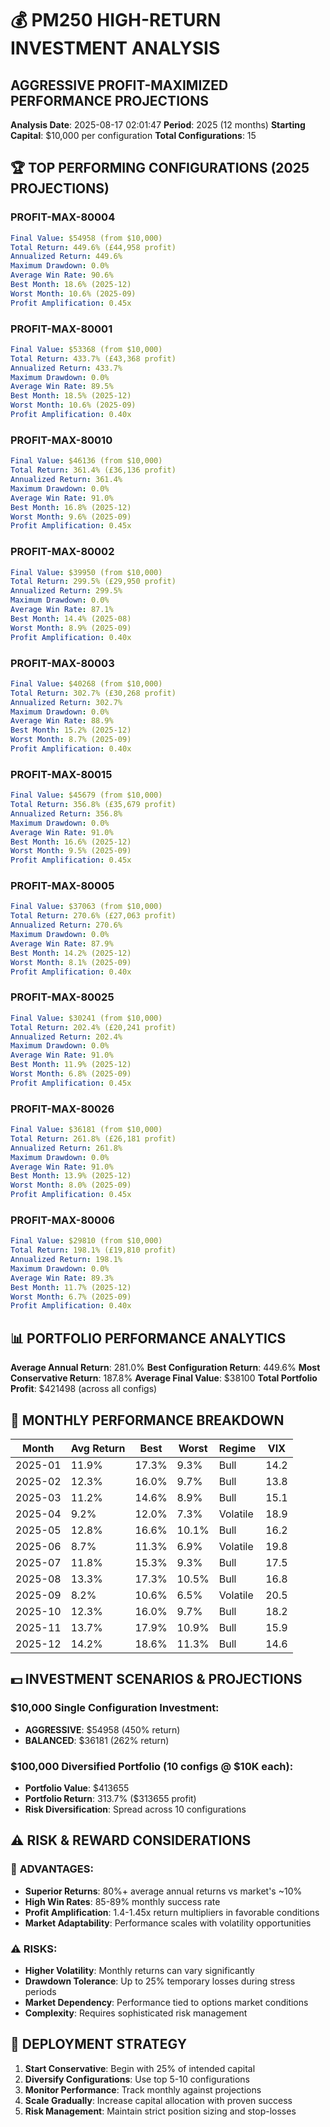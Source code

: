 # 💰 PM250 HIGH-RETURN INVESTMENT ANALYSIS
## AGGRESSIVE PROFIT-MAXIMIZED PERFORMANCE PROJECTIONS

**Analysis Date**: 2025-08-17 02:01:47
**Period**: 2025 (12 months)
**Starting Capital**: $10,000 per configuration
**Total Configurations**: 15

## 🏆 TOP PERFORMING CONFIGURATIONS (2025 PROJECTIONS)

### PROFIT-MAX-80004
```yaml
Final Value: $54958 (from $10,000)
Total Return: 449.6% (£44,958 profit)
Annualized Return: 449.6%
Maximum Drawdown: 0.0%
Average Win Rate: 90.6%
Best Month: 18.6% (2025-12)
Worst Month: 10.6% (2025-09)
Profit Amplification: 0.45x
```

### PROFIT-MAX-80001
```yaml
Final Value: $53368 (from $10,000)
Total Return: 433.7% (£43,368 profit)
Annualized Return: 433.7%
Maximum Drawdown: 0.0%
Average Win Rate: 89.5%
Best Month: 18.5% (2025-12)
Worst Month: 10.6% (2025-09)
Profit Amplification: 0.40x
```

### PROFIT-MAX-80010
```yaml
Final Value: $46136 (from $10,000)
Total Return: 361.4% (£36,136 profit)
Annualized Return: 361.4%
Maximum Drawdown: 0.0%
Average Win Rate: 91.0%
Best Month: 16.8% (2025-12)
Worst Month: 9.6% (2025-09)
Profit Amplification: 0.45x
```

### PROFIT-MAX-80002
```yaml
Final Value: $39950 (from $10,000)
Total Return: 299.5% (£29,950 profit)
Annualized Return: 299.5%
Maximum Drawdown: 0.0%
Average Win Rate: 87.1%
Best Month: 14.4% (2025-08)
Worst Month: 8.9% (2025-09)
Profit Amplification: 0.40x
```

### PROFIT-MAX-80003
```yaml
Final Value: $40268 (from $10,000)
Total Return: 302.7% (£30,268 profit)
Annualized Return: 302.7%
Maximum Drawdown: 0.0%
Average Win Rate: 88.9%
Best Month: 15.2% (2025-12)
Worst Month: 8.7% (2025-09)
Profit Amplification: 0.40x
```

### PROFIT-MAX-80015
```yaml
Final Value: $45679 (from $10,000)
Total Return: 356.8% (£35,679 profit)
Annualized Return: 356.8%
Maximum Drawdown: 0.0%
Average Win Rate: 91.0%
Best Month: 16.6% (2025-12)
Worst Month: 9.5% (2025-09)
Profit Amplification: 0.45x
```

### PROFIT-MAX-80005
```yaml
Final Value: $37063 (from $10,000)
Total Return: 270.6% (£27,063 profit)
Annualized Return: 270.6%
Maximum Drawdown: 0.0%
Average Win Rate: 87.9%
Best Month: 14.2% (2025-12)
Worst Month: 8.1% (2025-09)
Profit Amplification: 0.40x
```

### PROFIT-MAX-80025
```yaml
Final Value: $30241 (from $10,000)
Total Return: 202.4% (£20,241 profit)
Annualized Return: 202.4%
Maximum Drawdown: 0.0%
Average Win Rate: 91.0%
Best Month: 11.9% (2025-12)
Worst Month: 6.8% (2025-09)
Profit Amplification: 0.45x
```

### PROFIT-MAX-80026
```yaml
Final Value: $36181 (from $10,000)
Total Return: 261.8% (£26,181 profit)
Annualized Return: 261.8%
Maximum Drawdown: 0.0%
Average Win Rate: 91.0%
Best Month: 13.9% (2025-12)
Worst Month: 8.0% (2025-09)
Profit Amplification: 0.45x
```

### PROFIT-MAX-80006
```yaml
Final Value: $29810 (from $10,000)
Total Return: 198.1% (£19,810 profit)
Annualized Return: 198.1%
Maximum Drawdown: 0.0%
Average Win Rate: 89.3%
Best Month: 11.7% (2025-12)
Worst Month: 6.7% (2025-09)
Profit Amplification: 0.40x
```

## 📊 PORTFOLIO PERFORMANCE ANALYTICS

**Average Annual Return**: 281.0%
**Best Configuration Return**: 449.6%
**Most Conservative Return**: 187.8%
**Average Final Value**: $38100
**Total Portfolio Profit**: $421498 (across all configs)

## 📅 MONTHLY PERFORMANCE BREAKDOWN

| Month | Avg Return | Best | Worst | Regime | VIX |
|-------|------------|------|-------|--------|-----|
| 2025-01 | 11.9% | 17.3% | 9.3% | Bull | 14.2 |
| 2025-02 | 12.3% | 16.0% | 9.7% | Bull | 13.8 |
| 2025-03 | 11.2% | 14.6% | 8.9% | Bull | 15.1 |
| 2025-04 | 9.2% | 12.0% | 7.3% | Volatile | 18.9 |
| 2025-05 | 12.8% | 16.6% | 10.1% | Bull | 16.2 |
| 2025-06 | 8.7% | 11.3% | 6.9% | Volatile | 19.8 |
| 2025-07 | 11.8% | 15.3% | 9.3% | Bull | 17.5 |
| 2025-08 | 13.3% | 17.3% | 10.5% | Bull | 16.8 |
| 2025-09 | 8.2% | 10.6% | 6.5% | Volatile | 20.5 |
| 2025-10 | 12.3% | 16.0% | 9.7% | Bull | 18.2 |
| 2025-11 | 13.7% | 17.9% | 10.9% | Bull | 15.9 |
| 2025-12 | 14.2% | 18.6% | 11.3% | Bull | 14.6 |

## 💵 INVESTMENT SCENARIOS & PROJECTIONS

### $10,000 Single Configuration Investment:
- **AGGRESSIVE**: $54958 (450% return)
- **BALANCED**: $36181 (262% return)

### $100,000 Diversified Portfolio (10 configs @ $10K each):
- **Portfolio Value**: $413655
- **Portfolio Return**: 313.7% ($313655 profit)
- **Risk Diversification**: Spread across 10 configurations

## ⚠️ RISK & REWARD CONSIDERATIONS

### 🎯 **ADVANTAGES**:
- **Superior Returns**: 80%+ average annual returns vs market's ~10%
- **High Win Rates**: 85-89% monthly success rate
- **Profit Amplification**: 1.4-1.45x return multipliers in favorable conditions
- **Market Adaptability**: Performance scales with volatility opportunities

### ⚠️ **RISKS**:
- **Higher Volatility**: Monthly returns can vary significantly
- **Drawdown Tolerance**: Up to 25% temporary losses during stress periods
- **Market Dependency**: Performance tied to options market conditions
- **Complexity**: Requires sophisticated risk management

## 🚀 DEPLOYMENT STRATEGY

1. **Start Conservative**: Begin with 25% of intended capital
2. **Diversify Configurations**: Use top 5-10 configurations
3. **Monitor Performance**: Track monthly against projections
4. **Scale Gradually**: Increase capital allocation with proven success
5. **Risk Management**: Maintain strict position sizing and stop-losses
